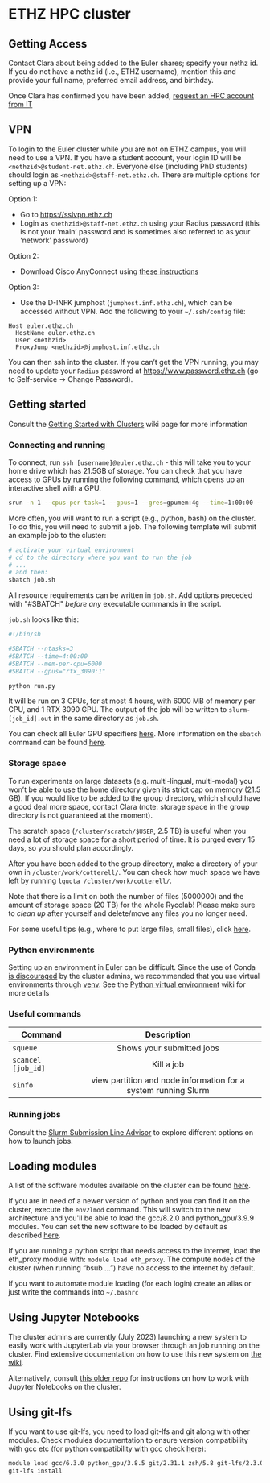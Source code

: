 # ETHZ HPC cluster

<!-- old google doc link: https://docs.google.com/document/d/1wxGzJOOx807epac_vLYOhUOTiQBCtj29WkwK-Sy50rA/edit -->

## Getting Access
Contact Clara about being added to the Euler shares; specify your nethz id. If you do not have a nethz id (i.e., ETHZ username), mention this and provide your full name, preferred email address, and birthday.

Once Clara has confirmed you have been added, [request an HPC account from IT](https://scicomp.ethz.ch/wiki/New_account_request_process_for_HPC_clusters)  


## VPN
To login to the Euler cluster while you are not on ETHZ campus, you will need to use a VPN. If you have a student account, your login ID will be `<nethzid>@student-net.ethz.ch`. Everyone else (including PhD students) should login as `<nethzid>@staff-net.ethz.ch`. There are multiple options for setting up a VPN:

Option 1:
- Go to https://sslvpn.ethz.ch
- Login as `<nethzid>@staff-net.ethz.ch` using your Radius password (this is not your ‘main’ password and is sometimes also referred to as your ‘network’ password)

Option 2:
- Download Cisco AnyConnect using [these instructions](https://unlimited.ethz.ch/display/itkb/VPN)

Option 3:
- Use the D-INFK jumphost (`jumphost.inf.ethz.ch`), which can be accessed without VPN.
Add the following to your `~/.ssh/config` file:
```
Host euler.ethz.ch
  HostName euler.ethz.ch
  User <nethzid>
  ProxyJump <nethzid>@jumphost.inf.ethz.ch
```

You can then ssh into the cluster. If you can’t get the VPN running, you may need to update your `Radius` password at https://www.password.ethz.ch (go to Self-service -> Change Password). 


## Getting started
Consult the [Getting Started with Clusters](https://scicomp.ethz.ch/wiki/Getting_started_with_clusters) wiki page for more information

### Connecting and running
To connect, run ```ssh [username]@euler.ethz.ch``` - this will take you to your home drive which has 21.5GB of storage. You can check that you have access to GPUs by running the following command, which opens up an interactive shell with a GPU.
```bash
srun -n 1 --cpus-per-task=1 --gpus=1 --gres=gpumem:4g --time=1:00:00 --mem-per-cpu=4092 --pty bash -i
```

More often, you will want to run a script (e.g., python, bash) on the cluster. To do this, you will need to submit a job. The following template will submit an example job to the cluster:
```bash
# activate your virtual environment
# cd to the directory where you want to run the job
# ...
# and then:
sbatch job.sh
```

All resource requirements can be written in `job.sh`. 
Add options preceded with "#SBATCH" *before any* executable commands in the script. 

`job.sh` looks like this:
```bash
#!/bin/sh

#SBATCH --ntasks=3
#SBATCH --time=4:00:00
#SBATCH --mem-per-cpu=6000
#SBATCH --gpus="rtx_3090:1"

python run.py
```
It will be run on 3 CPUs, for at most 4 hours, with 6000 MB of memory per CPU, and 1 RTX 3090 GPU.
The output of the job will be written to `slurm-[job_id].out` in the same directory as `job.sh`.

You can check all Euler GPU specifiers [here](https://scicomp.ethz.ch/wiki/GPU_job_submission_with_SLURM).
More information on the `sbatch` command can be found [here](https://slurm.schedmd.com/sbatch.html).


### Storage space
To run experiments on large datasets (e.g. multi-lingual, multi-modal) you won’t be able to use the home directory given its strict cap on memory (21.5 GB). If you would like to be added to the group directory, which should have a good deal more space, contact Clara (note: storage space in the group directory is not guaranteed at the moment).

The scratch space (`/cluster/scratch/$USER`, 2.5 TB) is useful when you need a lot of storage space for a short period of time. It is purged every 15 days, so you should plan accordingly.

After you have been added to the group directory, make a directory of your own in `/cluster/work/cotterell/`. 
You can check how much space we have left by running `lquota /cluster/work/cotterell/`.

Note that there is a limit on both the number of files (5000000) and the amount of storage space (20 TB) for the whole Rycolab! Please make sure to *clean up* after yourself and delete/move any files you no longer need.

For some useful tips (e.g., where to put large files, small files), click [here](https://scicomp.ethz.ch/wiki/Storage_systems). 


### Python environments
Setting up an environment in Euler can be difficult. Since the use of Conda [is discouraged](https://scicomp.ethz.ch/wiki/Conda#Reasons_to_not_use_conda_on_an_HPC_file_system) by the cluster admins, we recommended that you use virtual environments through [venv](https://docs.python.org/3/library/venv.html). See the [Python virtual environment](https://scicomp.ethz.ch/wiki/Python_virtual_environment) wiki for more details

### Useful commands

| Command              |                          Description                           |
| -------------------- | :------------------------------------------------------------: |
| ``squeue``           |                   Shows your submitted jobs                    |
| ``scancel [job_id]`` |                           Kill a job                           |
| ``sinfo``            | view partition and node information for a system running Slurm |

### Running jobs

Consult the [Slurm Submission Line Advisor](https://scicomp.ethz.ch/public/lsla/index2.html) to explore different options on how to launch jobs.


## Loading modules

A list of the software modules available on the cluster can be found [here](https://scicomp.ethz.ch/wiki/Euler_applications_and_libraries).

If you are in need of a newer version of python and you can find it on the cluster, execute the `env2lmod` command. This will switch to the new architecture and you'll be able to load the gcc/8.2.0 and python_gpu/3.9.9 modules. You can set the new software to be loaded by default as described [here](https://scicomp.ethz.ch/wiki/New_SPACK_software_stack_on_Euler#Setting_a_permanent_default_for_the_software_stack).

If you are running a python script that needs access to the internet, load the eth_proxy module with: `module load eth_proxy`. The compute nodes of the cluster (when running “bsub …”) have no access to the internet by default. 

If you want to automate module loading (for each login) create an alias or just write the commands into `~/.bashrc`

## Using Jupyter Notebooks

The cluster admins are currently (July 2023) launching a new system to easily work with JupyterLab via your browser through an job running on the cluster. Find extensive documentation on how to use this new system on [the wiki](https://scicomp.ethz.ch/wiki/JupyterHub).

Alternatively, consult [this older repo](https://gitlab.ethz.ch/sfux/Jupyter-on-Euler-or-Leonhard-Open) for instructions on how to work with Jupyter Notebooks on the cluster.

## Using git-lfs
If you want to use git-lfs, you need to load git-lfs and git along with other modules. Check modules documentation to ensure version compatibility with gcc etc (for python compatibility with gcc check [here](https://scicomp.ethz.ch/wiki/Python_on_Euler)):
```bash
module load gcc/6.3.0 python_gpu/3.8.5 git/2.31.1 zsh/5.8 git-lfs/2.3.0
git-lfs install
```
<!-- ## Checking which resources are available

    scontrol show nodes < node_name>

Then, check AllocTRES, CfgTRES -->



